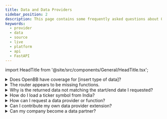 ```yaml
---
title: Data and Data Providers
sidebar_position: 2
description: This page contains some frequently asked questions about OpenBB data and providers.
keywords:
  - provider
  - data
  - source
  - live
  - platform
  - api
  - FastAPI
---
```


import HeadTitle from '@site/src/components/General/HeadTitle.tsx';

<HeadTitle title="Data Providers FAQ - FAQs | OpenBB Platform Docs" />

<details>
<summary mdxType="summary">Does OpenBB have coverage for [insert type of data]?</summary>

Equity market coverage will vary by provider and subscription status with them. It is common for free tiers to be US-listings only.

You can find all data models [here](/platform/data_models), or the [Reference](/platform/reference) page of endpoints. If the type of data you are looking for is not listed there, send us a [feature request](https://openbb.co/request-a-feature) telling us about your use case.

</details>

<details>
<summary mdxType="summary">The router appears to be missing functions.</summary>

The router populates itself from the installed extensions. For example, if the Technical Analysis extension is not installed, the `obb.technical` router path will not be present.

The same applies to data extensions. If a provider module is not installed, it will not be displayed as a choice.

If you have just installed a new extension, the Python interface may need to be rebuilt. This can be triggered manually with:

```python
import openbb
openbb.build()
exit()
```

:::tip
Install all toolkits and data providers with:

```bash
pip install "openbb[all]"
```

or by cloning the GitHub repo, from the `/openbb_platform/` folder:

```bash
python dev_install.py -e
```

The nightly PyPI distribution is another way to install everything, and to be on the bleeding edge of development:

```bash
pip install openbb-nightly
```

:::

</details>

<details>
<summary mdxType="summary">Why is the returned data not matching the start/end date I requested?</summary>

The provider may not have data from the requested period, in which case the data will be what they return. For example, `provider='yfinance'` at one-minute intervals will not return beyond one week ago.

Another reason could be the data entitlements of your API key. Check the provider's website to know what data coverage to expect. If there is technical problem with a provider or function, please check [GitHub](https://github.com/OpenBB-finance/OpenBBTerminal/issues/new/choose) and raise an issue if one does not already exist. Or, send us an [email](mailto:support@openbb.co) with the details, your system configuration, the syntax used, and any error messages that are raised.

</details>

<details>
<summary mdxType="summary">How do I load a ticker symbol from India?</summary>

Ticker symbols listed on exchanges outside of the US will have a suffix attached, for example, Rico Auto Industries Limited:

```python
from openbb import obb
data = obb.equity.price.historical("ricoauto.ns", provider="fmp")
```

The precise naming convention will differ by source, it's best to reference each source's own documentation for conventions.

</details>

<details>
<summary mdxType="summary">How can I request a data provider or function?</summary>

Please [request a feature](https://openbb.co/request-a-feature), tell us about your use case.

</details>

<details>
<summary mdxType="summary">Can I contribute my own data provider extension?</summary>

Yes! Please take a look at our [Development](../developer_guide/development) pages for more information.

</details>

<details>
<summary mdxType="summary">Can my company become a data partner?</summary>

Yes! Please visit our website [here](https://openbb.co/use-cases/data-vendors) and fill out the form.

</details>
